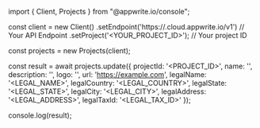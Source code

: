import { Client, Projects } from "@appwrite.io/console";

const client = new Client()
    .setEndpoint('https://<REGION>.cloud.appwrite.io/v1') // Your API Endpoint
    .setProject('<YOUR_PROJECT_ID>'); // Your project ID

const projects = new Projects(client);

const result = await projects.update({
    projectId: '<PROJECT_ID>',
    name: '<NAME>',
    description: '<DESCRIPTION>',
    logo: '<LOGO>',
    url: 'https://example.com',
    legalName: '<LEGAL_NAME>',
    legalCountry: '<LEGAL_COUNTRY>',
    legalState: '<LEGAL_STATE>',
    legalCity: '<LEGAL_CITY>',
    legalAddress: '<LEGAL_ADDRESS>',
    legalTaxId: '<LEGAL_TAX_ID>'
});

console.log(result);
